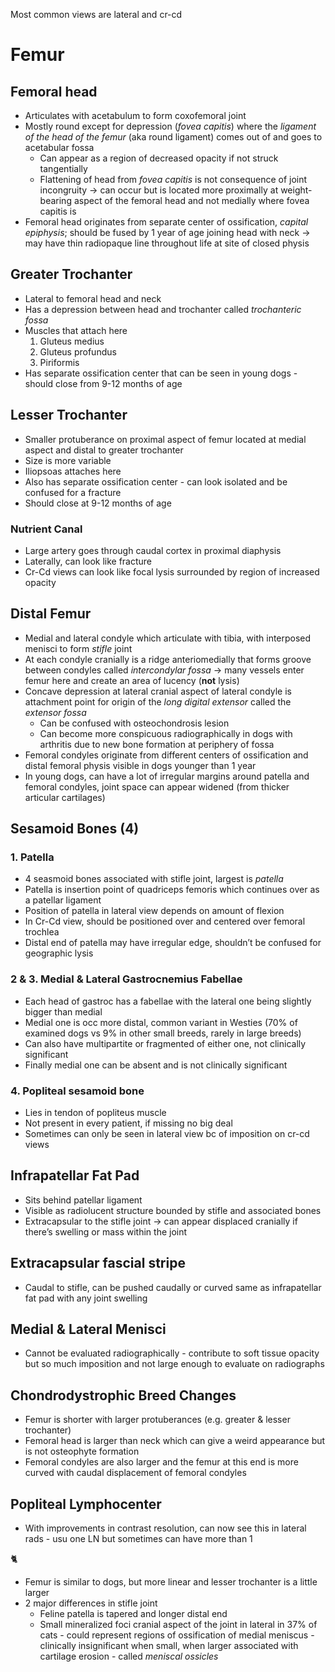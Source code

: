Most common views are lateral and cr-cd

# Femur
## Femoral head
* Articulates with acetabulum to form coxofemoral joint
* Mostly round except for depression (_fovea capitis_) where the _ligament of the head of the femur_ (aka round ligament) comes out of and goes to acetabular fossa
  * Can appear as a region of decreased opacity if not struck tangentially
  * Flattening of head from _fovea capitis_ is not consequence of joint incongruity -> can occur but is located more proximally at weight-bearing aspect of the femoral head and not medially where fovea capitis is
* Femoral head originates from separate center of ossification, _capital epiphysis_; should be fused by 1 year of age joining head with neck -> may have thin radiopaque line throughout life at site of closed physis

## Greater Trochanter
* Lateral to femoral head and neck
* Has a depression between head and trochanter called *trochanteric fossa*
* Muscles that attach here
   1. Gluteus medius
   2. Gluteus profundus
   3. Piriformis
* Has separate ossification center that can be seen in young dogs - should close from 9-12 months of age

## Lesser Trochanter
* Smaller protuberance on proximal aspect of femur located at medial aspect and distal to greater trochanter
* Size is more variable
* Iliopsoas attaches here
* Also has separate ossification center - can look isolated and be confused for a fracture
* Should close at 9-12 months of age

### Nutrient Canal
* Large artery goes through caudal cortex in proximal diaphysis
* Laterally, can look like fracture
* Cr-Cd views can look like focal lysis surrounded by region of increased opacity

## Distal Femur
* Medial and lateral condyle which articulate with tibia, with interposed menisci to form *stifle* joint
* At each condyle cranially is a ridge anteriomedially that forms groove between condyles called *intercondylar fossa* -> many vessels enter femur here and create an area of lucency (**not** lysis)
* Concave depression at lateral cranial aspect of lateral condyle is attachment point for origin of the *long digital extensor* called the *extensor fossa*
  * Can be confused with osteochondrosis lesion
  * Can become more conspicuous radiographically in dogs with arthritis due to new bone formation at periphery of fossa
* Femoral condyles originate from different centers of ossification and distal femoral physis visible in dogs younger than 1 year
* In young dogs, can have a lot of irregular margins around patella and femoral condyles, joint space can appear widened (from thicker articular cartilages)

## Sesamoid Bones (4)
### 1. Patella
* 4 seasmoid bones associated with stifle joint, largest is *patella*
* Patella is insertion point of quadriceps femoris which continues over as a patellar ligament
* Position of patella in lateral view depends on amount of flexion
* In Cr-Cd view, should be positioned over and centered over femoral trochlea
* Distal end of patella may have irregular edge, shouldn’t be confused for geographic lysis

### 2 & 3. Medial & Lateral Gastrocnemius Fabellae
* Each head of gastroc has a fabellae with the lateral one being slightly bigger than medial
* Medial one is occ more distal, common variant in Westies (70% of examined dogs vs 9% in other small breeds, rarely in large breeds)
* Can also have multipartite or fragmented of either one, not clinically significant
* Finally medial one can be absent and is not clinically significant

### 4. Popliteal sesamoid bone
* Lies in tendon of popliteus muscle
* Not present in every patient, if missing no big deal
* Sometimes can only be seen in lateral view bc of imposition on cr-cd views

## Infrapatellar Fat Pad
* Sits behind patellar ligament
* Visible as radiolucent structure bounded by stifle and associated bones
* Extracapsular to the stifle joint -> can appear displaced cranially if there’s swelling or mass within the joint

## Extracapsular fascial stripe
* Caudal to stifle, can be pushed caudally or curved same as infrapatellar fat pad with any joint swelling

## Medial & Lateral Menisci
* Cannot be evaluated radiographically - contribute to soft tissue opacity but so much imposition and not large enough to evaluate on radiographs

## Chondrodystrophic Breed Changes
* Femur is shorter with larger protuberances (e.g. greater & lesser trochanter)
* Femoral head is larger than neck which can give a weird appearance but is not osteophyte formation
* Femoral condyles are also larger and the femur at this end is more curved with caudal displacement of femoral condyles

## Popliteal Lymphocenter
* With improvements in contrast resolution, can now see this in lateral rads - usu one LN but sometimes can have more than 1

🐈
* Femur is similar to dogs, but more linear and lesser trochanter is a little larger
* 2 major differences in stifle joint
  * Feline patella is tapered and longer distal end
  * Small mineralized foci cranial aspect of the joint in lateral in 37% of cats - could represent regions of ossification of medial meniscus - clinically insignificant when small, when larger associated with cartilage erosion - called *meniscal ossicles*
  
